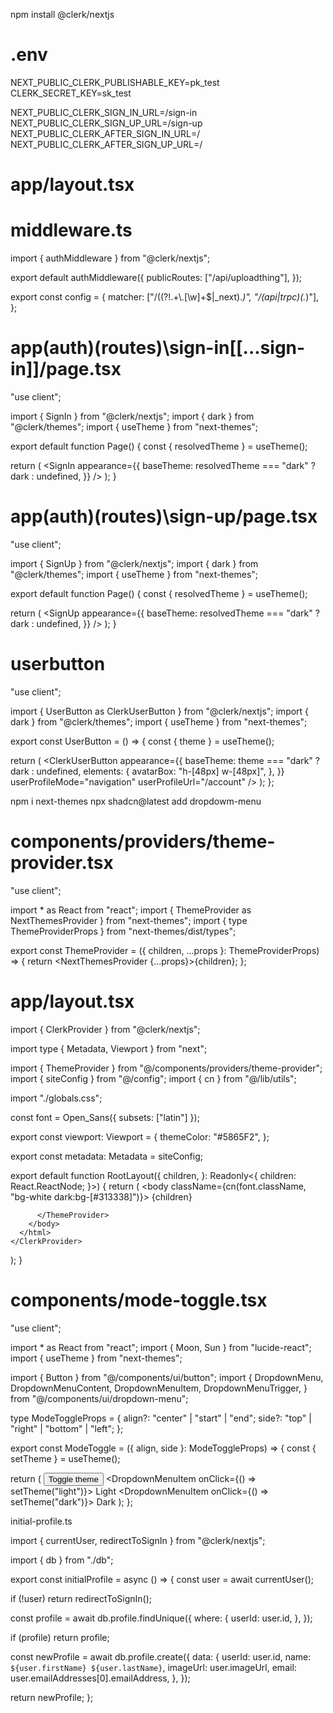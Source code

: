 npm install @clerk/nextjs

# .env

<!--  clerk auth keys -->
NEXT_PUBLIC_CLERK_PUBLISHABLE_KEY=pk_test
CLERK_SECRET_KEY=sk_test
<!--  clerk redirect urls -->
NEXT_PUBLIC_CLERK_SIGN_IN_URL=/sign-in
NEXT_PUBLIC_CLERK_SIGN_UP_URL=/sign-up
NEXT_PUBLIC_CLERK_AFTER_SIGN_IN_URL=/
NEXT_PUBLIC_CLERK_AFTER_SIGN_UP_URL=/

# app/layout.tsx
<ClerkProvider>
      
</ClerkProvider>

# middleware.ts

import { authMiddleware } from "@clerk/nextjs";

export default authMiddleware({
  publicRoutes: ["/api/uploadthing"],
});

export const config = {
  matcher: ["/((?!.+\\.[\\w]+$|_next).*)", "/(api|trpc)(.*)"],
};


# app\(auth)\(routes)\sign-in\[[...sign-in]]/page.tsx
"use client";

import { SignIn } from "@clerk/nextjs";
import { dark } from "@clerk/themes";
import { useTheme } from "next-themes";

export default function Page() {
  const { resolvedTheme } = useTheme();

  return (
    <SignIn
      appearance={{
        baseTheme: resolvedTheme === "dark" ? dark : undefined,
      }}
    />
  );
}


# app\(auth)\(routes)\sign-up/page.tsx

"use client";

import { SignUp } from "@clerk/nextjs";
import { dark } from "@clerk/themes";
import { useTheme } from "next-themes";

export default function Page() {
  const { resolvedTheme } = useTheme();

  return (
    <SignUp
      appearance={{
        baseTheme: resolvedTheme === "dark" ? dark : undefined,
      }}
    />
  );
}


# userbutton

"use client";

import { UserButton as ClerkUserButton } from "@clerk/nextjs";
import { dark } from "@clerk/themes";
import { useTheme } from "next-themes";

export const UserButton = () => {
  const { theme } = useTheme();

  return (
    <ClerkUserButton
      appearance={{
        baseTheme: theme === "dark" ? dark : undefined,
        elements: {
          avatarBox: "h-[48px] w-[48px]",
        },
      }}
      userProfileMode="navigation"
      userProfileUrl="/account"
    />
  );
};




<!-------------------------------------------->

npm i next-themes
npx shadcn@latest add dropdowm-menu


# components/providers/theme-provider.tsx

"use client";

import * as React from "react";
import { ThemeProvider as NextThemesProvider } from "next-themes";
import { type ThemeProviderProps } from "next-themes/dist/types";

export const ThemeProvider = ({ children, ...props }: ThemeProviderProps) => {
  return <NextThemesProvider {...props}>{children}</NextThemesProvider>;
};


# app/layout.tsx

import { ClerkProvider } from "@clerk/nextjs";

import type { Metadata, Viewport } from "next";



import { ThemeProvider } from "@/components/providers/theme-provider";
import { siteConfig } from "@/config";
import { cn } from "@/lib/utils";

import "./globals.css";

const font = Open_Sans({ subsets: ["latin"] });

export const viewport: Viewport = {
  themeColor: "#5865F2",
};

export const metadata: Metadata = siteConfig;

export default function RootLayout({
  children,
}: Readonly<{
  children: React.ReactNode;
}>) {
  return (
    <ClerkProvider>
      <html lang="en" suppressHydrationWarning>
        <body className={cn(font.className, "bg-white dark:bg-[#313338]")}>
          <ThemeProvider
            attribute="class"
            defaultTheme="dark"
            enableSystem={false}
            storageKey="discord-theme"
          >
            {children}
            
          </ThemeProvider>
        </body>
      </html>
    </ClerkProvider>
  );
}


# components/mode-toggle.tsx

"use client";

import * as React from "react";
import { Moon, Sun } from "lucide-react";
import { useTheme } from "next-themes";

import { Button } from "@/components/ui/button";
import {
  DropdownMenu,
  DropdownMenuContent,
  DropdownMenuItem,
  DropdownMenuTrigger,
} from "@/components/ui/dropdown-menu";

type ModeToggleProps = {
  align?: "center" | "start" | "end";
  side?: "top" | "right" | "bottom" | "left";
};

export const ModeToggle = ({ align, side }: ModeToggleProps) => {
  const { setTheme } = useTheme();

  return (
    <DropdownMenu>
      <DropdownMenuTrigger asChild>
        <Button
          className="bg-transparent border-0"
          variant="outline"
          size="icon"
        >
          <Sun className="h-[1.2rem] w-[1.2rem] rotate-0 scale-100 transition-all dark:-rotate-90 dark:scale-0" />
          <Moon className="absolute h-[1.2rem] w-[1.2rem] rotate-90 scale-0 transition-all dark:rotate-0 dark:scale-100" />
          <span className="sr-only">Toggle theme</span>
        </Button>
      </DropdownMenuTrigger>
      <DropdownMenuContent align={align} side={side}>
        <DropdownMenuItem onClick={() => setTheme("light")}>
          Light
        </DropdownMenuItem>
        <DropdownMenuItem onClick={() => setTheme("dark")}>
          Dark
        </DropdownMenuItem>
      </DropdownMenuContent>
    </DropdownMenu>
  );
};


<!-------------------------------------------->

initial-profile.ts

import { currentUser, redirectToSignIn } from "@clerk/nextjs";

import { db } from "./db";

export const initialProfile = async () => {
  const user = await currentUser();

  if (!user) return redirectToSignIn();

  const profile = await db.profile.findUnique({
    where: {
      userId: user.id,
    },
  });

  if (profile) return profile;

  const newProfile = await db.profile.create({
    data: {
      userId: user.id,
      name: `${user.firstName} ${user.lastName}`,
      imageUrl: user.imageUrl,
      email: user.emailAddresses[0].emailAddress,
    },
  });

  return newProfile;
};
